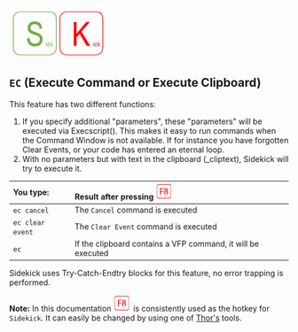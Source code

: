 [![Sidekick](Images/SKLogo.png)](../README.md)

## `EC` (Execute Command or Execute Clipboard)

This feature has two different functions:

1. If you specify additional "parameters", these "parameters" will be executed via Execscript(). This makes it easy to run commands when the Command Window is not available. If for instance you have forgotten Clear Events, or your code has entered an eternal loop.
2. With no parameters but with text in the clipboard (_cliptext), Sidekick will try to execute it.


| You type:                |        Result after pressing ![`F8`](Images/F8.png) |
|:-------------------------|:----------------------------------------------------------|
| `ec cancel`              | The `Cancel` command is executed |
| `ec clear event`         | The `Clear Event` command is executed |
| `ec`                       | If the clipboard contains a VFP command, it will be executed |

Sidekick uses Try-Catch-Endtry blocks for this feature, no error trapping is performed.

**Note:** In this documentation ![`F8`](Images/F8.png) is consistently used as the hotkey for `Sidekick`. It can easily be changed by using one of [Thor's](https://github.com/VFPX/Thor) tools. 

